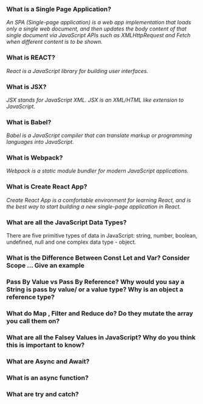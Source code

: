 ### What is a Single Page Application?
*An SPA (Single-page application) is a web app implementation that loads only a single web document, and then updates the body content of that single document via JavaScript APIs such as XMLHttpRequest and Fetch when different content is to be shown.*

### What is REACT?
*React is a JavaScript library for building user interfaces.*


### What is JSX?
*JSX stands for JavaScript XML.
JSX is an XML/HTML like extension to JavaScript.*


### What is Babel?
*Babel is a JavaScript compiler that can translate markup or programming languages into JavaScript.*


### What is Webpack?
*Webpack is a static module bundler for modern JavaScript applications.*


### What is Create React App? 
*Create React App is a comfortable environment for learning React, and is the best way to start building a new single-page application in React.*


### What are all the JavaScript Data Types?

There are five primitive types of data in JavaScript: string, number, boolean, undefined, null and one complex data type - object. 

### What is the Difference Between Const Let and Var? Consider Scope ... Give an example
### Pass By Value vs Pass By Reference? Why would you say a String is pass by value/ or a value type? Why is an object a reference type?
### What do Map , Filter and Reduce do? Do they mutate the array you call them on?
### What are all the Falsey Values in JavaScript? Why do you think this is important to know?
### What are Async and Await?
### What is an async function?
### What are try and catch?
